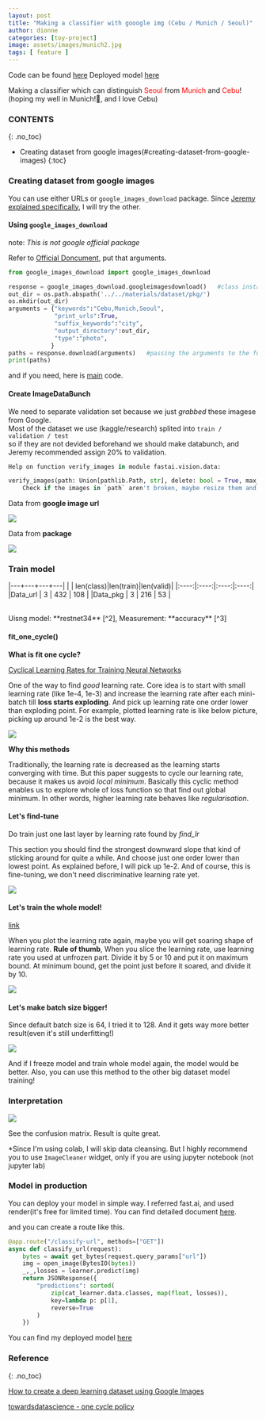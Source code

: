 ```yaml
---
layout: post
title: "Making a classifier with gooogle img (Cebu / Munich / Seoul)"
author: dionne
categories: [toy-project]
image: assets/images/munich2.jpg
tags: [ feature ]
---
```


Code can be found [here](https://github.com/SpellOnYou/dlff-note/blob/master/toy-project/What_is_your_city_lesson02.ipynb)
Deployed model [here](https://my-city-classifier.onrender.com/)

Making a classifier which can distinguish <span style="color: red">Seoul</span> from <span style="color: red">Munich</span> and <span style="color: red">Cebu</span>!
(hoping my well in Munich!🤟, and I love Cebu)


### CONTENTS
{: .no_toc}

- Creating dataset from google images(#creating-dataset-from-google-images)
{:toc}

### Creating dataset from google images

You can use either URLs or `google_images_download` package. Since [Jeremy explained specifically](), I will try the other.

#### Using `google_images_download`

note: *This is not google official package* <br />

Refer to [Official Doncument](https://google-images-download.readthedocs.io/en/latest/index.html), put that arguments.

~~~python
from google_images_download import google_images_download

response = google_images_download.googleimagesdownload()   #class instantiation
out_dir = os.path.abspath('../../materials/dataset/pkg/')
os.mkdir(out_dir)
arguments = {"keywords":"Cebu,Munich,Seoul",
             "print_urls":True,
             "suffix_keywords":"city",
             "output_directory":out_dir,
             "type":"photo",
            }
paths = response.download(arguments)   #passing the arguments to the function
print(paths)
~~~

and if you need, here is [main](https://github.com/hardikvasa/google-images-download/blob/master/google_images_download/google_images_download.py) code.

#### Create ImageDataBunch

We need to separate validation set because we just *grabbed* these imagese from Google.<br /> Most of the dataset we use (kaggle/research) splited into `train / validation / test`<br /> so if they are not devided beforehand we should make databunch, and Jeremy recommended assign 20% to validation.<br />

~~~python
Help on function verify_images in module fastai.vision.data:

verify_images(path: Union[pathlib.Path, str], delete: bool = True, max_workers: int = 4, max_size: int = None, recurse: bool = False, dest: Union[pathlib.Path, str] = '.', n_channels: int = 3, interp=2, ext: str = None, img_format: str = None, resume: bool = None, **kwargs)
    Check if the images in `path` aren't broken, maybe resize them and copy it in `dest`.
~~~


Data from **google image url**

![](/assets/images/02-url.png)

Data from **package**

![](/assets/images/02-pkg.png)

### Train model

|---+---+---+---|
| | len(class)|len(train)|len(valid)|
|:----:|:----:|:----:|:----:|
|Data_url |   3 | 432 | 108 |
|Data_pkg |   3 | 216 | 53 |

<br />
Uisng model: **restnet34** [^2], Measurement: **accuracy** [^3]

#### fit_one_cycle()

**What is fit one cycle?**

[Cyclical Learning Rates for Training Neural Networks](https://arxiv.org/pdf/1506.01186.pdf)

One of the way to find *good* learning rate. Core idea is to start with small learning rate (like 1e-4, 1e-3) and increase the learning rate after each mini-batch till **loss starts exploding**. And pick up learning rate one order lower than exploding point. For example, plotted learning rate is like below picture, picking up around 1e-2 is the best way.

![](/assets/images/lr-finder.png)

**Why this methods**

 Traditionally, the learning rate is decreased as the learning starts converging with time. But this paper suggests to cycle our learning rate, because it makes us avoid *local minimum*. Basically this cyclic method enables us to explore whole of loss function so that find out global minimum. In other words, higher learning rate behaves like *regularisation*.


#### Let's find-tune

Do train just one last layer by learning rate found by *find_lr*

This section you should find the strongest downward slope that kind of sticking around for quite a while. And choose just one order lower than lowest point. As explained before, I will pick up 1e-2. And of course, this is fine-tuning, we don't need discriminative learning rate yet.

![](/assets/images/fine-tune.png)

#### Let's train the whole model!

[link](https://colab.research.google.com/github/SpellOnYou/dlff-note/blob/master/toy-project/What_is_your_city_lesson02.ipynb?authuser=1#scrollTo=8iumhHtskuDz)

When you plot the learning rate again, maybe you will get soaring shape of learning rate. 
**Rule of thumb**, When you slice the learning rate, use learning rate you used at unfrozen part. Divide it by 5 or 10 and put it on maximum bound. At minimum bound, get the point just before it soared, and divide it by 10.

![](/assets/images/whole_lr.png)

#### Let's make batch size bigger!

Since default batch size is 64, I tried it to 128.
And it gets way more better result(even it's still underfitting!)

![](/assets/images/lr_bigger.png)

And if I freeze model and train whole model again, the model would be better. Also, you can use this method to the other big dataset model training!

### Interpretation

![](/assets/images/interp.png)

See the confusion matrix. Result is quite great.

*Since I'm using colab, I will skip data cleansing. But I highly recommend you to use `ImageCleaner` widget, only if you are using jupyter notebook (not jupyter lab) 

### Model in production

You can deploy your model in simple way. I referred fast.ai, and used render(it's free for limited time). You can find detailed document [here](https://course.fast.ai/deployment_render.html).

and you can create a route like this.

~~~python
@app.route("/classify-url", methods=["GET"])
async def classify_url(request):
    bytes = await get_bytes(request.query_params["url"])
    img = open_image(BytesIO(bytes))
    _,_,losses = learner.predict(img)
    return JSONResponse({
        "predictions": sorted(
            zip(cat_learner.data.classes, map(float, losses)),
            key=lambda p: p[1],
            reverse=True
        )
    })
~~~

You can find my deployed model [here](https://my-city-classifier.onrender.com/)

### Reference
{: .no_toc}
    

[How to create a deep learning dataset using Google Images](https://www.pyimagesearch.com/2017/12/04/how-to-create-a-deep-learning-dataset-using-google-images/)

[^2]: [Deep Residual Learning for Image Recognition](https://arxiv.org/abs/1512.03385)

[^3]: [Accuracy_and_precision](https://en.wikipedia.org/wiki/Accuracy_and_precision)

[towardsdatascience - one cycle policy](https://towardsdatascience.com/finding-good-learning-rate-and-the-one-cycle-policy-7159fe1db5d6)